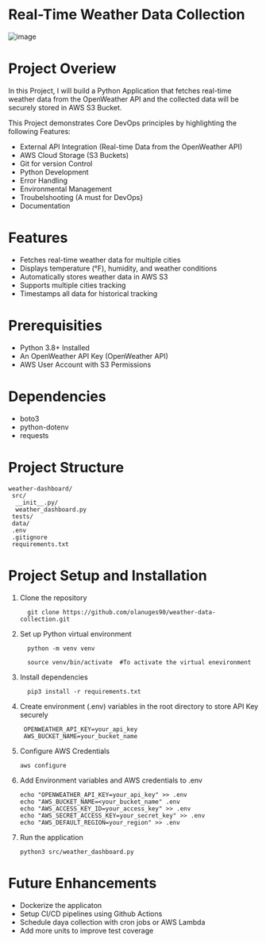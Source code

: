# Real-Time Weather Data Collection

![image](https://github.com/user-attachments/assets/e65dc8b1-abb0-4d0f-8dc6-1b3c78d69369)


# Project Overiew
In this Project, I will build a Python Application that fetches real-time weather data from the OpenWeather API and the collected data will be securely stored in AWS S3 Bucket.

This Project demonstrates Core DevOps principles by highlighting the following Features:
- External API Integration (Real-time Data from the OpenWeather API)
- AWS Cloud Storage (S3 Buckets)
- Git for version Control
- Python Development
- Error Handling
- Environmental Management
- Troubelshooting (A must for DevOps}
- Documentation
# Features
- Fetches real-time weather data for multiple cities
- Displays temperature (°F), humidity, and weather conditions
- Automatically stores weather data in AWS S3
- Supports multiple cities tracking
- Timestamps all data for historical tracking
# Prerequisities
- Python 3.8+ Installed
- An OpenWeather API Key (OpenWeather API)
- AWS User Account with S3 Permissions
# Dependencies
- boto3
- python-dotenv
- requests
# Project Structure

    weather-dashboard/
     src/
      __init__.py/
      weather_dashboard.py
     tests/
     data/
     .env
     .gitignore
     requirements.txt
     
# Project Setup and Installation 
1. Clone the repository
     
         git clone https://github.com/olanuges90/weather-data-collection.git
     
2. Set up Python virtual environment

         python -m venv venv

         source venv/bin/activate  #To activate the virtual enevironment
   
3. Install dependencies

         pip3 install -r requirements.txt

4. Create environment (.env) variables in the root directory to store API Key securely

        OPENWEATHER_API_KEY=your_api_key
        AWS_BUCKET_NAME=your_bucket_name

5. Configure AWS Credentials

       aws configure
   
6. Add Environment variables and AWS credentials to .env

       echo "OPENWEATHER_API_KEY=your_api_key" >> .env
       echo "AWS_BUCKET_NAME=<your_bucket_name" .env
       echo "AWS_ACCESS_KEY_ID=your_access_key" >> .env
       echo "AWS_SECRET_ACCESS_KEY=your_secret_key" >> .env
       echo "AWS_DEFAULT_REGION=your_region" >> .env
   
8. Run the application

       python3 src/weather_dashboard.py
# Future Enhancements
- Dockerize the applicaton
- Setup CI/CD pipelines using Github Actions
- Schedule daya collection with cron jobs or AWS Lambda
- Add more units to improve test coverage
